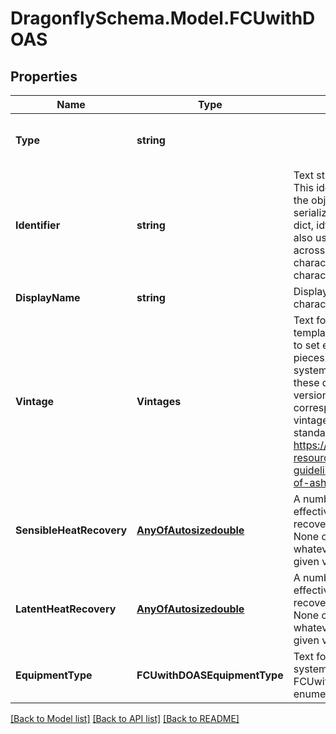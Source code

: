 
# DragonflySchema.Model.FCUwithDOAS

## Properties

Name | Type | Description | Notes
------------ | ------------- | ------------- | -------------
**Type** | **string** |  | [optional] [readonly] [default to "FCUwithDOAS"]
**Identifier** | **string** | Text string for a unique object ID. This identifier remains constant as the object is mutated, copied, and serialized to different formats (eg. dict, idf, osm). This identifier is also used to reference the object across a Model. It must be &lt; 100 characters, use only ASCII characters and exclude (, ; ! \\n \\t). | 
**DisplayName** | **string** | Display name of the object with no character restrictions. | [optional] 
**Vintage** | **Vintages** | Text for the vintage of the template system. This will be used to set efficiencies for various pieces of equipment within the system. Further information about these defaults can be found in the version of ASHRAE 90.1 corresponding to the selected vintage. Read-only versions of the standard can be found at: https://www.ashrae.org/technical-resources/standards-and-guidelines/read-only-versions-of-ashrae-standards | [optional] 
**SensibleHeatRecovery** | [**AnyOfAutosizedouble**](AnyOfAutosizedouble.md) | A number between 0 and 1 for the effectiveness of sensible heat recovery within the system. If None or Autosize, it will be whatever is recommended for the given vintage. | [optional] 
**LatentHeatRecovery** | [**AnyOfAutosizedouble**](AnyOfAutosizedouble.md) | A number between 0 and 1 for the effectiveness of latent heat recovery within the system. If None or Autosize, it will be whatever is recommended for the given vintage. | [optional] 
**EquipmentType** | **FCUwithDOASEquipmentType** | Text for the specific type of system equipment from the FCUwithDOASEquipmentType enumeration. | [optional] 

[[Back to Model list]](../README.md#documentation-for-models)
[[Back to API list]](../README.md#documentation-for-api-endpoints)
[[Back to README]](../README.md)

